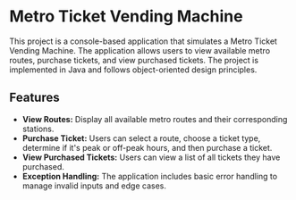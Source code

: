 # Metro Ticket Vending Machine

This project is a console-based application that simulates a Metro Ticket Vending Machine. The application allows users to view available metro routes, purchase tickets, and view purchased tickets. The project is implemented in Java and follows object-oriented design principles.


## Features

- **View Routes:** Display all available metro routes and their corresponding stations.
- **Purchase Ticket:** Users can select a route, choose a ticket type, determine if it's peak or off-peak hours, and then purchase a ticket.
- **View Purchased Tickets:** Users can view a list of all tickets they have purchased.
- **Exception Handling:** The application includes basic error handling to manage invalid inputs and edge cases.

